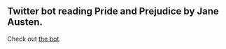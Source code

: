 ## Twitter bot reading Pride and Prejudice by Jane Austen.

Check out [the bot](https://twitter.com/Pride_and_Pred).
